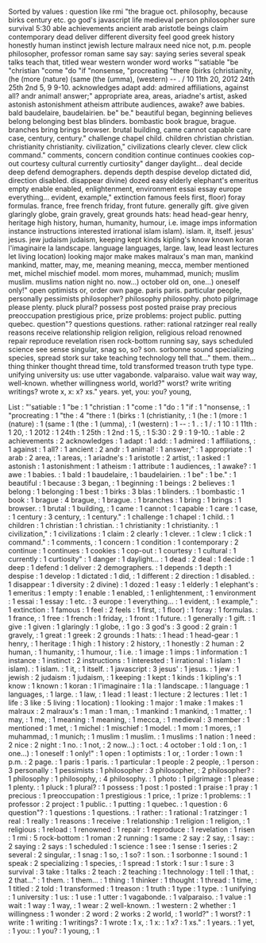 Sorted by values :
question like rmi "the brague oct. philosophy, because birks century etc. go god's javascript life medieval person philosopher sure survival 5:30 able achievements ancient arab aristotle beings claim contemporary dead deliver different diversity feel good greek history honestly human instinct jewish lecture malraux need nice not, p.m. people philosopher, professor roman same say say: saying series several speak talks teach that, titled wear western wonder word works "'satiable "be "christian "come "do "if "nonsense, "procreating "there (birks (christianity, (he (more (nature) (same (the (umma), (western) -- . / 10 11th 20, 2012 24th 25th 2nd 5, 9 9-10. acknowledges adapt add: admired affiliations, against all? andr animal! answer;" appropriate area, areas, ariadne's artist, asked astonish astonishment atheism attribute audiences, awake? awe babies. bald baudelaire, baudelairien. be" be." beautiful began, beginning believes belong belonging best blas blinders. bombastic book brague, brague. branches bring brings browser. brutal building, came cannot capable care case, century, century." challenge chapel child. children christian christian. christianity christianity. civilization," civilizations clearly clever. clew click command." comments, concern condition continue continues cookies cop-out courtesy cultural currently curtiosity" danger daylight... deal decide deep defend demographers. depends depth despise develop dictated did, direction disabled. disappear divine) dozed easy elderly elephant's emeritus empty enable enabled, enlightenment, environment essai essay europe everything... evident, example," extinction famous feels first, floor) foray formulas. france, free french friday, front future. generally gift. give given glaringly globe, grain gravely, great grounds hats: head head-gear henry, heritage high history, human, humanity, humour, i.e. image imps information instance instructions interested irrational islam islam). islam. it, itself. jesus' jesus. jew judaism judaism, keeping kept kinds kipling's know known koran l'imaginaire la landscape. language languages, large. law, lead least lectures let living location) looking major make makes malraux's man man, mankind mankind, matter, may, me, meaning meaning, mecca, member mentioned met, michel mischief model. mom mores, muhammad, munich; muslim muslim. muslims nation night no. now...) october old on, one...) oneself only!" open optimists or, order own page. paris paris. particular people, personally pessimists philosopher? philosophy philosophy. photo pilgrimage please plenty. pluck plural? possess post posted praise pray precious preoccupation prestigious price, prize problems: project public. putting quebec. question"? questions questions. rather: rational ratzinger real really reasons receive relationship religion religion, religious reload renowned repair reproduce revelation risen rock-bottom running say, says scheduled science see sense singular, snag so, so? son. sorbonne sound specializing species, spread stork sur take teaching technology tell that..." them. them... thing thinker thought thread time, told transformed treason truth type type. unifying university us: use utter vagabonde. valparaiso. value wait way way, well-known. whether willingness world, world?" worst? write writing writings? wrote x, x: x? xs." years. yet, you: you? young, 

List :
"'satiable : 1
"be : 1
"christian : 1
"come : 1
"do : 1
"if : 1
"nonsense, : 1
"procreating : 1
"the : 4
"there : 1
(birks : 1
(christianity, : 1
(he : 1
(more : 1
(nature) : 1
(same : 1
(the : 1
(umma), : 1
(western) : 1
-- : 1
. : 1
/ : 1
10 : 1
11th : 1
20, : 1
2012 : 1
24th : 1
25th : 1
2nd : 1
5, : 1
5:30 : 2
9 : 1
9-10. : 1
able : 2
achievements : 2
acknowledges : 1
adapt : 1
add: : 1
admired : 1
affiliations, : 1
against : 1
all? : 1
ancient : 2
andr : 1
animal! : 1
answer;" : 1
appropriate : 1
arab : 2
area, : 1
areas, : 1
ariadne's : 1
aristotle : 2
artist, : 1
asked : 1
astonish : 1
astonishment : 1
atheism : 1
attribute : 1
audiences, : 1
awake? : 1
awe : 1
babies. : 1
bald : 1
baudelaire, : 1
baudelairien. : 1
be" : 1
be." : 1
beautiful : 1
because : 3
began, : 1
beginning : 1
beings : 2
believes : 1
belong : 1
belonging : 1
best : 1
birks : 3
blas : 1
blinders. : 1
bombastic : 1
book : 1
brague : 4
brague, : 1
brague. : 1
branches : 1
bring : 1
brings : 1
browser. : 1
brutal : 1
building, : 1
came : 1
cannot : 1
capable : 1
care : 1
case, : 1
century : 3
century, : 1
century." : 1
challenge : 1
chapel : 1
child. : 1
children : 1
christian : 1
christian. : 1
christianity : 1
christianity. : 1
civilization," : 1
civilizations : 1
claim : 2
clearly : 1
clever. : 1
clew : 1
click : 1
command." : 1
comments, : 1
concern : 1
condition : 1
contemporary : 2
continue : 1
continues : 1
cookies : 1
cop-out : 1
courtesy : 1
cultural : 1
currently : 1
curtiosity" : 1
danger : 1
daylight... : 1
dead : 2
deal : 1
decide : 1
deep : 1
defend : 1
deliver : 2
demographers. : 1
depends : 1
depth : 1
despise : 1
develop : 1
dictated : 1
did, : 1
different : 2
direction : 1
disabled. : 1
disappear : 1
diversity : 2
divine) : 1
dozed : 1
easy : 1
elderly : 1
elephant's : 1
emeritus : 1
empty : 1
enable : 1
enabled, : 1
enlightenment, : 1
environment : 1
essai : 1
essay : 1
etc. : 3
europe : 1
everything... : 1
evident, : 1
example," : 1
extinction : 1
famous : 1
feel : 2
feels : 1
first, : 1
floor) : 1
foray : 1
formulas. : 1
france, : 1
free : 1
french : 1
friday, : 1
front : 1
future. : 1
generally : 1
gift. : 1
give : 1
given : 1
glaringly : 1
globe, : 1
go : 3
god's : 3
good : 2
grain : 1
gravely, : 1
great : 1
greek : 2
grounds : 1
hats: : 1
head : 1
head-gear : 1
henry, : 1
heritage : 1
high : 1
history : 2
history, : 1
honestly : 2
human : 2
human, : 1
humanity, : 1
humour, : 1
i.e. : 1
image : 1
imps : 1
information : 1
instance : 1
instinct : 2
instructions : 1
interested : 1
irrational : 1
islam : 1
islam). : 1
islam. : 1
it, : 1
itself. : 1
javascript : 3
jesus' : 1
jesus. : 1
jew : 1
jewish : 2
judaism : 1
judaism, : 1
keeping : 1
kept : 1
kinds : 1
kipling's : 1
know : 1
known : 1
koran : 1
l'imaginaire : 1
la : 1
landscape. : 1
language : 1
languages, : 1
large. : 1
law, : 1
lead : 1
least : 1
lecture : 2
lectures : 1
let : 1
life : 3
like : 5
living : 1
location) : 1
looking : 1
major : 1
make : 1
makes : 1
malraux : 2
malraux's : 1
man : 1
man, : 1
mankind : 1
mankind, : 1
matter, : 1
may, : 1
me, : 1
meaning : 1
meaning, : 1
mecca, : 1
medieval : 3
member : 1
mentioned : 1
met, : 1
michel : 1
mischief : 1
model. : 1
mom : 1
mores, : 1
muhammad, : 1
munich; : 1
muslim : 1
muslim. : 1
muslims : 1
nation : 1
need : 2
nice : 2
night : 1
no. : 1
not, : 2
now...) : 1
oct. : 4
october : 1
old : 1
on, : 1
one...) : 1
oneself : 1
only!" : 1
open : 1
optimists : 1
or, : 1
order : 1
own : 1
p.m. : 2
page. : 1
paris : 1
paris. : 1
particular : 1
people : 2
people, : 1
person : 3
personally : 1
pessimists : 1
philosopher : 3
philosopher, : 2
philosopher? : 1
philosophy : 1
philosophy, : 4
philosophy. : 1
photo : 1
pilgrimage : 1
please : 1
plenty. : 1
pluck : 1
plural? : 1
possess : 1
post : 1
posted : 1
praise : 1
pray : 1
precious : 1
preoccupation : 1
prestigious : 1
price, : 1
prize : 1
problems: : 1
professor : 2
project : 1
public. : 1
putting : 1
quebec. : 1
question : 6
question"? : 1
questions : 1
questions. : 1
rather: : 1
rational : 1
ratzinger : 1
real : 1
really : 1
reasons : 1
receive : 1
relationship : 1
religion : 1
religion, : 1
religious : 1
reload : 1
renowned : 1
repair : 1
reproduce : 1
revelation : 1
risen : 1
rmi : 5
rock-bottom : 1
roman : 2
running : 1
same : 2
say : 2
say, : 1
say: : 2
saying : 2
says : 1
scheduled : 1
science : 1
see : 1
sense : 1
series : 2
several : 2
singular, : 1
snag : 1
so, : 1
so? : 1
son. : 1
sorbonne : 1
sound : 1
speak : 2
specializing : 1
species, : 1
spread : 1
stork : 1
sur : 1
sure : 3
survival : 3
take : 1
talks : 2
teach : 2
teaching : 1
technology : 1
tell : 1
that, : 2
that..." : 1
them. : 1
them... : 1
thing : 1
thinker : 1
thought : 1
thread : 1
time, : 1
titled : 2
told : 1
transformed : 1
treason : 1
truth : 1
type : 1
type. : 1
unifying : 1
university : 1
us: : 1
use : 1
utter : 1
vagabonde. : 1
valparaiso. : 1
value : 1
wait : 1
way : 1
way, : 1
wear : 2
well-known. : 1
western : 2
whether : 1
willingness : 1
wonder : 2
word : 2
works : 2
world, : 1
world?" : 1
worst? : 1
write : 1
writing : 1
writings? : 1
wrote : 1
x, : 1
x: : 1
x? : 1
xs." : 1
years. : 1
yet, : 1
you: : 1
you? : 1
young, : 1
